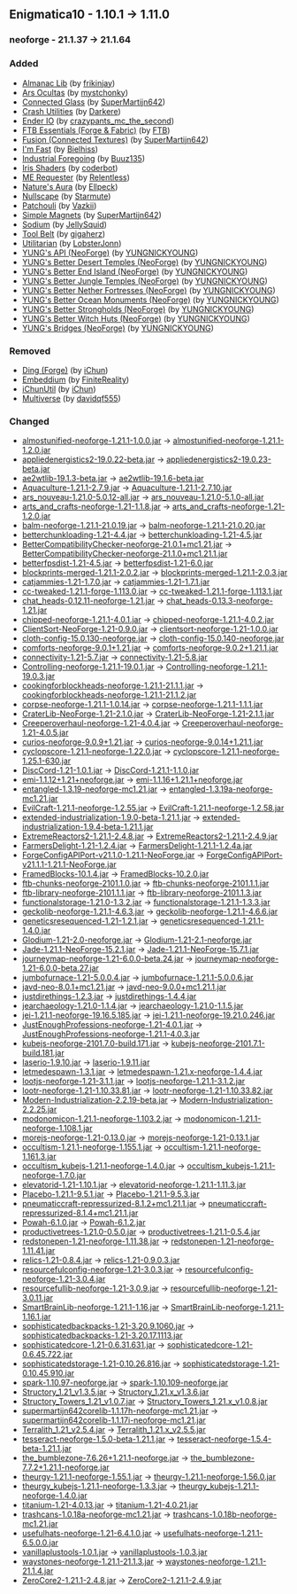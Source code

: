 ## Enigmatica10 - 1.10.1 -> 1.11.0

### neoforge - 21.1.37 -> 21.1.64

### Added

  * [Almanac Lib](https://www.curseforge.com/minecraft/mc-mods/almanac-lib) (by [frikinjay](https://www.curseforge.com/members/frikinjay/projects))
  * [Ars Ocultas](https://www.curseforge.com/minecraft/mc-mods/ars-ocultas) (by [mystchonky](https://www.curseforge.com/members/mystchonky/projects))
  * [Connected Glass](https://www.curseforge.com/minecraft/mc-mods/connected-glass) (by [SuperMartijn642](https://www.curseforge.com/members/SuperMartijn642/projects))
  * [Crash Utilities](https://www.curseforge.com/minecraft/mc-mods/crash-utilities) (by [Darkere](https://www.curseforge.com/members/Darkere/projects))
  * [Ender IO](https://www.curseforge.com/minecraft/mc-mods/ender-io) (by [crazypants_mc_the_second](https://www.curseforge.com/members/crazypants_mc_the_second/projects))
  * [FTB Essentials (Forge & Fabric)](https://www.curseforge.com/minecraft/mc-mods/ftb-essentials) (by [FTB](https://www.curseforge.com/members/FTB/projects))
  * [Fusion (Connected Textures)](https://www.curseforge.com/minecraft/mc-mods/fusion-connected-textures) (by [SuperMartijn642](https://www.curseforge.com/members/SuperMartijn642/projects))
  * [I'm Fast](https://www.curseforge.com/minecraft/mc-mods/im-fast) (by [Bielhiss](https://www.curseforge.com/members/Bielhiss/projects))
  * [Industrial Foregoing](https://www.curseforge.com/minecraft/mc-mods/industrial-foregoing) (by [Buuz135](https://www.curseforge.com/members/Buuz135/projects))
  * [Iris Shaders](https://www.curseforge.com/minecraft/mc-mods/irisshaders) (by [coderbot](https://www.curseforge.com/members/coderbot/projects))
  * [ME Requester](https://www.curseforge.com/minecraft/mc-mods/merequester) (by [Relentless](https://www.curseforge.com/members/Relentless/projects))
  * [Nature's Aura](https://www.curseforge.com/minecraft/mc-mods/natures-aura) (by [Ellpeck](https://www.curseforge.com/members/Ellpeck/projects))
  * [Nullscape](https://www.curseforge.com/minecraft/mc-mods/nullscape) (by [Starmute](https://www.curseforge.com/members/Starmute/projects))
  * [Patchouli](https://www.curseforge.com/minecraft/mc-mods/patchouli) (by [Vazkii](https://www.curseforge.com/members/Vazkii/projects))
  * [Simple Magnets](https://www.curseforge.com/minecraft/mc-mods/simple-magnets) (by [SuperMartijn642](https://www.curseforge.com/members/SuperMartijn642/projects))
  * [Sodium](https://www.curseforge.com/minecraft/mc-mods/sodium) (by [JellySquid](https://www.curseforge.com/members/JellySquid/projects))
  * [Tool Belt](https://www.curseforge.com/minecraft/mc-mods/tool-belt) (by [gigaherz](https://www.curseforge.com/members/gigaherz/projects))
  * [Utilitarian](https://www.curseforge.com/minecraft/mc-mods/utilitarian) (by [LobsterJonn](https://www.curseforge.com/members/LobsterJonn/projects))
  * [YUNG's API (NeoForge)](https://www.curseforge.com/minecraft/mc-mods/yungs-api-neoforge) (by [YUNGNICKYOUNG](https://www.curseforge.com/members/YUNGNICKYOUNG/projects))
  * [YUNG's Better Desert Temples (NeoForge)](https://www.curseforge.com/minecraft/mc-mods/yungs-better-desert-temples-neoforge) (by [YUNGNICKYOUNG](https://www.curseforge.com/members/YUNGNICKYOUNG/projects))
  * [YUNG's Better End Island (NeoForge)](https://www.curseforge.com/minecraft/mc-mods/yungs-better-end-island-neoforge) (by [YUNGNICKYOUNG](https://www.curseforge.com/members/YUNGNICKYOUNG/projects))
  * [YUNG's Better Jungle Temples (NeoForge)](https://www.curseforge.com/minecraft/mc-mods/yungs-better-jungle-temples-neoforge) (by [YUNGNICKYOUNG](https://www.curseforge.com/members/YUNGNICKYOUNG/projects))
  * [YUNG's Better Nether Fortresses (NeoForge)](https://www.curseforge.com/minecraft/mc-mods/yungs-better-nether-fortresses-neoforge) (by [YUNGNICKYOUNG](https://www.curseforge.com/members/YUNGNICKYOUNG/projects))
  * [YUNG's Better Ocean Monuments (NeoForge)](https://www.curseforge.com/minecraft/mc-mods/yungs-better-ocean-monuments-neoforge) (by [YUNGNICKYOUNG](https://www.curseforge.com/members/YUNGNICKYOUNG/projects))
  * [YUNG's Better Strongholds (NeoForge)](https://www.curseforge.com/minecraft/mc-mods/yungs-better-strongholds-neoforge) (by [YUNGNICKYOUNG](https://www.curseforge.com/members/YUNGNICKYOUNG/projects))
  * [YUNG's Better Witch Huts (NeoForge)](https://www.curseforge.com/minecraft/mc-mods/yungs-better-witch-huts-neoforge) (by [YUNGNICKYOUNG](https://www.curseforge.com/members/YUNGNICKYOUNG/projects))
  * [YUNG's Bridges (NeoForge)](https://www.curseforge.com/minecraft/mc-mods/yungs-bridges-neoforge) (by [YUNGNICKYOUNG](https://www.curseforge.com/members/YUNGNICKYOUNG/projects))

### Removed

  * [Ding (Forge)](https://www.curseforge.com/minecraft/mc-mods/ding) (by [iChun](https://www.curseforge.com/members/iChun/projects))
  * [Embeddium](https://www.curseforge.com/minecraft/mc-mods/embeddium) (by [FiniteReality](https://www.curseforge.com/members/FiniteReality/projects))
  * [iChunUtil](https://www.curseforge.com/minecraft/mc-mods/ichunutil) (by [iChun](https://www.curseforge.com/members/iChun/projects))
  * [Multiverse](https://www.curseforge.com/minecraft/mc-mods/multiverse) (by [davidqf555](https://www.curseforge.com/members/davidqf555/projects))

### Changed

  * [almostunified-neoforge-1.21.1-1.0.0.jar](https://www.curseforge.com/minecraft/mc-mods/almost-unified/files/5654279) -> [almostunified-neoforge-1.21.1-1.2.0.jar](https://www.curseforge.com/minecraft/mc-mods/almost-unified/files/5789220)
  * [appliedenergistics2-19.0.22-beta.jar](https://www.curseforge.com/minecraft/mc-mods/applied-energistics-2/files/5662490) -> [appliedenergistics2-19.0.23-beta.jar](https://www.curseforge.com/minecraft/mc-mods/applied-energistics-2/files/5729094)
  * [ae2wtlib-19.1.3-beta.jar](https://www.curseforge.com/minecraft/mc-mods/applied-energistics-2-wireless-terminals/files/5602260) -> [ae2wtlib-19.1.6-beta.jar](https://www.curseforge.com/minecraft/mc-mods/applied-energistics-2-wireless-terminals/files/5774279)
  * [Aquaculture-1.21.1-2.7.9.jar](https://www.curseforge.com/minecraft/mc-mods/aquaculture/files/5624185) -> [Aquaculture-1.21.1-2.7.10.jar](https://www.curseforge.com/minecraft/mc-mods/aquaculture/files/5713551)
  * [ars_nouveau-1.21.0-5.0.12-all.jar](https://www.curseforge.com/minecraft/mc-mods/ars-nouveau/files/5673248) -> [ars_nouveau-1.21.0-5.1.0-all.jar](https://www.curseforge.com/minecraft/mc-mods/ars-nouveau/files/5721123)
  * [arts_and_crafts-neoforge-1.21-1.1.8.jar](https://www.curseforge.com/minecraft/mc-mods/artsandcrafts/files/5579915) -> [arts_and_crafts-neoforge-1.21-1.2.0.jar](https://www.curseforge.com/minecraft/mc-mods/artsandcrafts/files/5804670)
  * [balm-neoforge-1.21.1-21.0.19.jar](https://www.curseforge.com/minecraft/mc-mods/balm/files/5676524) -> [balm-neoforge-1.21.1-21.0.20.jar](https://www.curseforge.com/minecraft/mc-mods/balm/files/5798246)
  * [betterchunkloading-1.21-4.4.jar](https://www.curseforge.com/minecraft/mc-mods/better-chunk-loading-forge-fabric/files/5527053) -> [betterchunkloading-1.21-4.5.jar](https://www.curseforge.com/minecraft/mc-mods/better-chunk-loading-forge-fabric/files/5747092)
  * [BetterCompatibilityChecker-neoforge-21.0.1+mc1.21.jar](https://www.curseforge.com/minecraft/mc-mods/better-compatibility-checker/files/5432277) -> [BetterCompatibilityChecker-neoforge-21.1.0+mc1.21.1.jar](https://www.curseforge.com/minecraft/mc-mods/better-compatibility-checker/files/5711701)
  * [betterfpsdist-1.21-4.5.jar](https://www.curseforge.com/minecraft/mc-mods/better-fps-render-distance/files/5664511) -> [betterfpsdist-1.21-6.0.jar](https://www.curseforge.com/minecraft/mc-mods/better-fps-render-distance/files/5723250)
  * [blockprints-merged-1.21.1-2.0.2.jar](https://www.curseforge.com/minecraft/mc-mods/block-prints/files/5696192) -> [blockprints-merged-1.21.1-2.0.3.jar](https://www.curseforge.com/minecraft/mc-mods/block-prints/files/5789351)
  * [catjammies-1.21-1.7.0.jar](https://www.curseforge.com/minecraft/mc-mods/cat-jammies/files/5573900) -> [catjammies-1.21-1.7.1.jar](https://www.curseforge.com/minecraft/mc-mods/cat-jammies/files/5806687)
  * [cc-tweaked-1.21.1-forge-1.113.0.jar](https://www.curseforge.com/minecraft/mc-mods/cc-tweaked/files/5644993) -> [cc-tweaked-1.21.1-forge-1.113.1.jar](https://www.curseforge.com/minecraft/mc-mods/cc-tweaked/files/5714512)
  * [chat_heads-0.12.11-neoforge-1.21.jar](https://www.curseforge.com/minecraft/mc-mods/chat-heads/files/5605197) -> [chat_heads-0.13.3-neoforge-1.21.jar](https://www.curseforge.com/minecraft/mc-mods/chat-heads/files/5761172)
  * [chipped-neoforge-1.21.1-4.0.1.jar](https://www.curseforge.com/minecraft/mc-mods/chipped/files/5681013) -> [chipped-neoforge-1.21.1-4.0.2.jar](https://www.curseforge.com/minecraft/mc-mods/chipped/files/5813117)
  * [ClientSort-NeoForge-1.21-0.9.0.jar](https://www.curseforge.com/minecraft/mc-mods/clientsort/files/5693728) -> [clientsort-neoforge-1.21-1.0.0.jar](https://www.curseforge.com/minecraft/mc-mods/clientsort/files/5743055)
  * [cloth-config-15.0.130-neoforge.jar](https://www.curseforge.com/minecraft/mc-mods/cloth-config/files/5623420) -> [cloth-config-15.0.140-neoforge.jar](https://www.curseforge.com/minecraft/mc-mods/cloth-config/files/5729127)
  * [comforts-neoforge-9.0.1+1.21.jar](https://www.curseforge.com/minecraft/mc-mods/comforts/files/5579886) -> [comforts-neoforge-9.0.2+1.21.1.jar](https://www.curseforge.com/minecraft/mc-mods/comforts/files/5718737)
  * [connectivity-1.21-5.7.jar](https://www.curseforge.com/minecraft/mc-mods/connectivity/files/5513995) -> [connectivity-1.21-5.8.jar](https://www.curseforge.com/minecraft/mc-mods/connectivity/files/5728632)
  * [Controlling-neoforge-1.21.1-19.0.1.jar](https://www.curseforge.com/minecraft/mc-mods/controlling/files/5623827) -> [Controlling-neoforge-1.21.1-19.0.3.jar](https://www.curseforge.com/minecraft/mc-mods/controlling/files/5759862)
  * [cookingforblockheads-neoforge-1.21.1-21.1.1.jar](https://www.curseforge.com/minecraft/mc-mods/cooking-for-blockheads/files/5623454) -> [cookingforblockheads-neoforge-1.21.1-21.1.2.jar](https://www.curseforge.com/minecraft/mc-mods/cooking-for-blockheads/files/5733565)
  * [corpse-neoforge-1.21.1-1.0.14.jar](https://www.curseforge.com/minecraft/mc-mods/corpse/files/5661481) -> [corpse-neoforge-1.21.1-1.1.1.jar](https://www.curseforge.com/minecraft/mc-mods/corpse/files/5793937)
  * [CraterLib-NeoForge-1.21-2.1.0.jar](https://www.curseforge.com/minecraft/mc-mods/craterlib/files/5700044) -> [CraterLib-NeoForge-1.21-2.1.1.jar](https://www.curseforge.com/minecraft/mc-mods/craterlib/files/5802388)
  * [Creeperoverhaul-neoforge-1.21-4.0.4.jar](https://www.curseforge.com/minecraft/mc-mods/creeper-overhaul/files/5512249) -> [Creeperoverhaul-neoforge-1.21-4.0.5.jar](https://www.curseforge.com/minecraft/mc-mods/creeper-overhaul/files/5725480)
  * [curios-neoforge-9.0.9+1.21.jar](https://www.curseforge.com/minecraft/mc-mods/curios-continuation/files/5690713) -> [curios-neoforge-9.0.14+1.21.1.jar](https://www.curseforge.com/minecraft/mc-mods/curios-continuation/files/5811495)
  * [cyclopscore-1.21.1-neoforge-1.22.0.jar](https://www.curseforge.com/minecraft/mc-mods/cyclops-core/files/5692554) -> [cyclopscore-1.21.1-neoforge-1.25.1-630.jar](https://www.curseforge.com/minecraft/mc-mods/cyclops-core/files/5805373)
  * [DiscCord-1.21-1.0.1.jar](https://www.curseforge.com/minecraft/mc-mods/disccord/files/5584834) -> [DiscCord-1.21.1-1.1.0.jar](https://www.curseforge.com/minecraft/mc-mods/disccord/files/5722653)
  * [emi-1.1.12+1.21+neoforge.jar](https://www.curseforge.com/minecraft/mc-mods/emi/files/5619579) -> [emi-1.1.16+1.21.1+neoforge.jar](https://www.curseforge.com/minecraft/mc-mods/emi/files/5793016)
  * [entangled-1.3.19-neoforge-mc1.21.jar](https://www.curseforge.com/minecraft/mc-mods/entangled/files/5656230) -> [entangled-1.3.19a-neoforge-mc1.21.jar](https://www.curseforge.com/minecraft/mc-mods/entangled/files/5791357)
  * [EvilCraft-1.21.1-neoforge-1.2.55.jar](https://www.curseforge.com/minecraft/mc-mods/evilcraft/files/5695003) -> [EvilCraft-1.21.1-neoforge-1.2.58.jar](https://www.curseforge.com/minecraft/mc-mods/evilcraft/files/5776798)
  * [extended-industrialization-1.9.0-beta-1.21.1.jar](https://www.curseforge.com/minecraft/mc-mods/extended-industrialization/files/5699553) -> [extended-industrialization-1.9.4-beta-1.21.1.jar](https://www.curseforge.com/minecraft/mc-mods/extended-industrialization/files/5736296)
  * [ExtremeReactors2-1.21.1-2.4.8.jar](https://www.curseforge.com/minecraft/mc-mods/extreme-reactors/files/5671693) -> [ExtremeReactors2-1.21.1-2.4.9.jar](https://www.curseforge.com/minecraft/mc-mods/extreme-reactors/files/5719857)
  * [FarmersDelight-1.21-1.2.4.jar](https://www.curseforge.com/minecraft/mc-mods/farmers-delight/files/5566383) -> [FarmersDelight-1.21.1-1.2.4a.jar](https://www.curseforge.com/minecraft/mc-mods/farmers-delight/files/5772720)
  * [ForgeConfigAPIPort-v21.1.0-1.21.1-NeoForge.jar](https://www.curseforge.com/minecraft/mc-mods/forge-config-api-port-fabric/files/5612490) -> [ForgeConfigAPIPort-v21.1.1-1.21.1-NeoForge.jar](https://www.curseforge.com/minecraft/mc-mods/forge-config-api-port-fabric/files/5772130)
  * [FramedBlocks-10.1.4.jar](https://www.curseforge.com/minecraft/mc-mods/framedblocks/files/5629510) -> [FramedBlocks-10.2.0.jar](https://www.curseforge.com/minecraft/mc-mods/framedblocks/files/5780907)
  * [ftb-chunks-neoforge-2101.1.0.jar](https://www.curseforge.com/minecraft/mc-mods/ftb-chunks-forge/files/5631511) -> [ftb-chunks-neoforge-2101.1.1.jar](https://www.curseforge.com/minecraft/mc-mods/ftb-chunks-forge/files/5710609)
  * [ftb-library-neoforge-2101.1.1.jar](https://www.curseforge.com/minecraft/mc-mods/ftb-library-forge/files/5634888) -> [ftb-library-neoforge-2101.1.3.jar](https://www.curseforge.com/minecraft/mc-mods/ftb-library-forge/files/5754910)
  * [functionalstorage-1.21.0-1.3.2.jar](https://www.curseforge.com/minecraft/mc-mods/functional-storage/files/5650319) -> [functionalstorage-1.21.1-1.3.3.jar](https://www.curseforge.com/minecraft/mc-mods/functional-storage/files/5742882)
  * [geckolib-neoforge-1.21.1-4.6.3.jar](https://www.curseforge.com/minecraft/mc-mods/geckolib/files/5679344) -> [geckolib-neoforge-1.21.1-4.6.6.jar](https://www.curseforge.com/minecraft/mc-mods/geckolib/files/5763144)
  * [geneticsresequenced-1.21-1.2.1.jar](https://www.curseforge.com/minecraft/mc-mods/genetics-resequenced/files/5682951) -> [geneticsresequenced-1.21.1-1.4.0.jar](https://www.curseforge.com/minecraft/mc-mods/genetics-resequenced/files/5763648)
  * [Glodium-1.21-2.0-neoforge.jar](https://www.curseforge.com/minecraft/mc-mods/glodium/files/5614731) -> [Glodium-1.21-2.1-neoforge.jar](https://www.curseforge.com/minecraft/mc-mods/glodium/files/5787208)
  * [Jade-1.21.1-NeoForge-15.2.1.jar](https://www.curseforge.com/minecraft/mc-mods/jade/files/5655385) -> [Jade-1.21.1-NeoForge-15.7.1.jar](https://www.curseforge.com/minecraft/mc-mods/jade/files/5813144)
  * [journeymap-neoforge-1.21-6.0.0-beta.24.jar](https://www.curseforge.com/minecraft/mc-mods/journeymap/files/5698194) -> [journeymap-neoforge-1.21-6.0.0-beta.27.jar](https://www.curseforge.com/minecraft/mc-mods/journeymap/files/5777475)
  * [jumbofurnace-1.21-5.0.0.4.jar](https://www.curseforge.com/minecraft/mc-mods/jumbo-furnace/files/5548945) -> [jumbofurnace-1.21.1-5.0.0.6.jar](https://www.curseforge.com/minecraft/mc-mods/jumbo-furnace/files/5760290)
  * [javd-neo-8.0.1+mc1.21.jar](https://www.curseforge.com/minecraft/mc-mods/javd/files/5557431) -> [javd-neo-9.0.0+mc1.21.1.jar](https://www.curseforge.com/minecraft/mc-mods/javd/files/5711894)
  * [justdirethings-1.2.3.jar](https://www.curseforge.com/minecraft/mc-mods/just-dire-things/files/5693085) -> [justdirethings-1.4.4.jar](https://www.curseforge.com/minecraft/mc-mods/just-dire-things/files/5796059)
  * [jearchaeology-1.21.0-1.1.4.jar](https://www.curseforge.com/minecraft/mc-mods/just-enough-archaeology/files/5593873) -> [jearchaeology-1.21.0-1.1.5.jar](https://www.curseforge.com/minecraft/mc-mods/just-enough-archaeology/files/5712827)
  * [jei-1.21.1-neoforge-19.16.5.185.jar](https://www.curseforge.com/minecraft/mc-mods/jei/files/5700879) -> [jei-1.21.1-neoforge-19.21.0.246.jar](https://www.curseforge.com/minecraft/mc-mods/jei/files/5802637)
  * [JustEnoughProfessions-neoforge-1.21-4.0.1.jar](https://www.curseforge.com/minecraft/mc-mods/just-enough-professions-jep/files/5539090) -> [JustEnoughProfessions-neoforge-1.21.1-4.0.3.jar](https://www.curseforge.com/minecraft/mc-mods/just-enough-professions-jep/files/5805652)
  * [kubejs-neoforge-2101.7.0-build.171.jar](https://www.curseforge.com/minecraft/mc-mods/kubejs/files/5701155) -> [kubejs-neoforge-2101.7.1-build.181.jar](https://www.curseforge.com/minecraft/mc-mods/kubejs/files/5810100)
  * [laserio-1.9.10.jar](https://www.curseforge.com/minecraft/mc-mods/laserio/files/5648871) -> [laserio-1.9.11.jar](https://www.curseforge.com/minecraft/mc-mods/laserio/files/5730007)
  * [letmedespawn-1.3.1.jar](https://www.curseforge.com/minecraft/mc-mods/let-me-despawn/files/5574556) -> [letmedespawn-1.21.x-neoforge-1.4.4.jar](https://www.curseforge.com/minecraft/mc-mods/let-me-despawn/files/5803590)
  * [lootjs-neoforge-1.21-3.1.1.jar](https://www.curseforge.com/minecraft/mc-mods/lootjs/files/5661897) -> [lootjs-neoforge-1.21.1-3.1.2.jar](https://www.curseforge.com/minecraft/mc-mods/lootjs/files/5812679)
  * [lootr-neoforge-1.21-1.10.33.81.jar](https://www.curseforge.com/minecraft/mc-mods/lootr/files/5694003) -> [lootr-neoforge-1.21-1.10.33.82.jar](https://www.curseforge.com/minecraft/mc-mods/lootr/files/5709012)
  * [Modern-Industrialization-2.2.19-beta.jar](https://www.curseforge.com/minecraft/mc-mods/modern-industrialization/files/5691902) -> [Modern-Industrialization-2.2.25.jar](https://www.curseforge.com/minecraft/mc-mods/modern-industrialization/files/5806415)
  * [modonomicon-1.21.1-neoforge-1.103.2.jar](https://www.curseforge.com/minecraft/mc-mods/modonomicon/files/5682952) -> [modonomicon-1.21.1-neoforge-1.108.1.jar](https://www.curseforge.com/minecraft/mc-mods/modonomicon/files/5786073)
  * [morejs-neoforge-1.21-0.13.0.jar](https://www.curseforge.com/minecraft/mc-mods/morejs/files/5568771) -> [morejs-neoforge-1.21-0.13.1.jar](https://www.curseforge.com/minecraft/mc-mods/morejs/files/5718906)
  * [occultism-1.21.1-neoforge-1.155.1.jar](https://www.curseforge.com/minecraft/mc-mods/occultism/files/5700587) -> [occultism-1.21.1-neoforge-1.161.3.jar](https://www.curseforge.com/minecraft/mc-mods/occultism/files/5793616)
  * [occultism_kubejs-1.21.1-neoforge-1.4.0.jar](https://www.curseforge.com/minecraft/mc-mods/occultism-kubejs/files/5689738) -> [occultism_kubejs-1.21.1-neoforge-1.7.0.jar](https://www.curseforge.com/minecraft/mc-mods/occultism-kubejs/files/5768146)
  * [elevatorid-1.21-1.10.1.jar](https://www.curseforge.com/minecraft/mc-mods/openblocks-elevator/files/5431516) -> [elevatorid-neoforge-1.21.1-1.11.3.jar](https://www.curseforge.com/minecraft/mc-mods/openblocks-elevator/files/5725596)
  * [Placebo-1.21.1-9.5.1.jar](https://www.curseforge.com/minecraft/mc-mods/placebo/files/5687831) -> [Placebo-1.21.1-9.5.3.jar](https://www.curseforge.com/minecraft/mc-mods/placebo/files/5751511)
  * [pneumaticcraft-repressurized-8.1.2+mc1.21.1.jar](https://www.curseforge.com/minecraft/mc-mods/pneumaticcraft-repressurized/files/5698172) -> [pneumaticcraft-repressurized-8.1.4+mc1.21.1.jar](https://www.curseforge.com/minecraft/mc-mods/pneumaticcraft-repressurized/files/5776294)
  * [Powah-6.1.0.jar](https://www.curseforge.com/minecraft/mc-mods/powah-rearchitected/files/5608949) -> [Powah-6.1.2.jar](https://www.curseforge.com/minecraft/mc-mods/powah-rearchitected/files/5735677)
  * [productivetrees-1.21.0-0.5.0.jar](https://www.curseforge.com/minecraft/mc-mods/productivetrees/files/5612108) -> [productivetrees-1.21.1-0.5.4.jar](https://www.curseforge.com/minecraft/mc-mods/productivetrees/files/5808362)
  * [redstonepen-1.21-neoforge-1.11.38.jar](https://www.curseforge.com/minecraft/mc-mods/redstone-pen/files/5590908) -> [redstonepen-1.21-neoforge-1.11.41.jar](https://www.curseforge.com/minecraft/mc-mods/redstone-pen/files/5764234)
  * [relics-1.21-0.8.4.jar](https://www.curseforge.com/minecraft/mc-mods/relics-mod/files/5655840) -> [relics-1.21-0.9.0.3.jar](https://www.curseforge.com/minecraft/mc-mods/relics-mod/files/5800375)
  * [resourcefulconfig-neoforge-1.21-3.0.3.jar](https://www.curseforge.com/minecraft/mc-mods/resourceful-config/files/5548748) -> [resourcefulconfig-neoforge-1.21-3.0.4.jar](https://www.curseforge.com/minecraft/mc-mods/resourceful-config/files/5753339)
  * [resourcefullib-neoforge-1.21-3.0.9.jar](https://www.curseforge.com/minecraft/mc-mods/resourceful-lib/files/5483169) -> [resourcefullib-neoforge-1.21-3.0.11.jar](https://www.curseforge.com/minecraft/mc-mods/resourceful-lib/files/5793500)
  * [SmartBrainLib-neoforge-1.21.1-1.16.jar](https://www.curseforge.com/minecraft/mc-mods/smartbrainlib/files/5681593) -> [SmartBrainLib-neoforge-1.21.1-1.16.1.jar](https://www.curseforge.com/minecraft/mc-mods/smartbrainlib/files/5723837)
  * [sophisticatedbackpacks-1.21-3.20.9.1060.jar](https://www.curseforge.com/minecraft/mc-mods/sophisticated-backpacks/files/5646594) -> [sophisticatedbackpacks-1.21-3.20.17.1113.jar](https://www.curseforge.com/minecraft/mc-mods/sophisticated-backpacks/files/5787622)
  * [sophisticatedcore-1.21-0.6.31.631.jar](https://www.curseforge.com/minecraft/mc-mods/sophisticated-core/files/5646592) -> [sophisticatedcore-1.21-0.6.45.722.jar](https://www.curseforge.com/minecraft/mc-mods/sophisticated-core/files/5810072)
  * [sophisticatedstorage-1.21-0.10.26.816.jar](https://www.curseforge.com/minecraft/mc-mods/sophisticated-storage/files/5646596) -> [sophisticatedstorage-1.21-0.10.45.910.jar](https://www.curseforge.com/minecraft/mc-mods/sophisticated-storage/files/5801696)
  * [spark-1.10.97-neoforge.jar](https://www.curseforge.com/minecraft/mc-mods/spark/files/5622205) -> [spark-1.10.109-neoforge.jar](https://www.curseforge.com/minecraft/mc-mods/spark/files/5759671)
  * [Structory_1.21_v1.3.5.jar](https://www.curseforge.com/minecraft/mc-mods/structory/files/5424923) -> [Structory_1.21.x_v1.3.6.jar](https://www.curseforge.com/minecraft/mc-mods/structory/files/5800612)
  * [Structory_Towers_1.21_v1.0.7.jar](https://www.curseforge.com/minecraft/mc-mods/structory-towers/files/5424926) -> [Structory_Towers_1.21.x_v1.0.8.jar](https://www.curseforge.com/minecraft/mc-mods/structory-towers/files/5800614)
  * [supermartijn642corelib-1.1.17h-neoforge-mc1.21.jar](https://www.curseforge.com/minecraft/mc-mods/supermartijn642s-core-lib/files/5692293) -> [supermartijn642corelib-1.1.17i-neoforge-mc1.21.jar](https://www.curseforge.com/minecraft/mc-mods/supermartijn642s-core-lib/files/5713682)
  * [Terralith_1.21_v2.5.4.jar](https://www.curseforge.com/minecraft/mc-mods/terralith/files/5512077) -> [Terralith_1.21.x_v2.5.5.jar](https://www.curseforge.com/minecraft/mc-mods/terralith/files/5720166)
  * [tesseract-neoforge-1.5.0-beta-1.21.1.jar](https://www.curseforge.com/minecraft/mc-mods/tesseract-api-neoforge/files/5699538) -> [tesseract-neoforge-1.5.4-beta-1.21.1.jar](https://www.curseforge.com/minecraft/mc-mods/tesseract-api-neoforge/files/5762330)
  * [the_bumblezone-7.6.26+1.21.1-neoforge.jar](https://www.curseforge.com/minecraft/mc-mods/the-bumblezone-forge/files/5651599) -> [the_bumblezone-7.7.2+1.21.1-neoforge.jar](https://www.curseforge.com/minecraft/mc-mods/the-bumblezone-forge/files/5794395)
  * [theurgy-1.21.1-neoforge-1.55.1.jar](https://www.curseforge.com/minecraft/mc-mods/theurgy/files/5676998) -> [theurgy-1.21.1-neoforge-1.56.0.jar](https://www.curseforge.com/minecraft/mc-mods/theurgy/files/5713179)
  * [theurgy_kubejs-1.21.1-neoforge-1.3.3.jar](https://www.curseforge.com/minecraft/mc-mods/theurgy-kubejs/files/5682403) -> [theurgy_kubejs-1.21.1-neoforge-1.4.0.jar](https://www.curseforge.com/minecraft/mc-mods/theurgy-kubejs/files/5705870)
  * [titanium-1.21-4.0.13.jar](https://www.curseforge.com/minecraft/mc-mods/titanium/files/5673745) -> [titanium-1.21-4.0.21.jar](https://www.curseforge.com/minecraft/mc-mods/titanium/files/5726400)
  * [trashcans-1.0.18a-neoforge-mc1.21.jar](https://www.curseforge.com/minecraft/mc-mods/trash-cans/files/5652387) -> [trashcans-1.0.18b-neoforge-mc1.21.jar](https://www.curseforge.com/minecraft/mc-mods/trash-cans/files/5788473)
  * [usefulhats-neoforge-1.21-6.4.1.0.jar](https://www.curseforge.com/minecraft/mc-mods/useful-hats/files/5679608) -> [usefulhats-neoforge-1.21.1-6.5.0.0.jar](https://www.curseforge.com/minecraft/mc-mods/useful-hats/files/5765651)
  * [vanillaplustools-1.0.1.jar](https://www.curseforge.com/minecraft/mc-mods/vanilla-tools/files/5475486) -> [vanillaplustools-1.0.3.jar](https://www.curseforge.com/minecraft/mc-mods/vanilla-tools/files/5765331)
  * [waystones-neoforge-1.21.1-21.1.3.jar](https://www.curseforge.com/minecraft/mc-mods/waystones/files/5688716) -> [waystones-neoforge-1.21.1-21.1.4.jar](https://www.curseforge.com/minecraft/mc-mods/waystones/files/5728354)
  * [ZeroCore2-1.21.1-2.4.8.jar](https://www.curseforge.com/minecraft/mc-mods/zerocore/files/5671691) -> [ZeroCore2-1.21.1-2.4.9.jar](https://www.curseforge.com/minecraft/mc-mods/zerocore/files/5719850)

